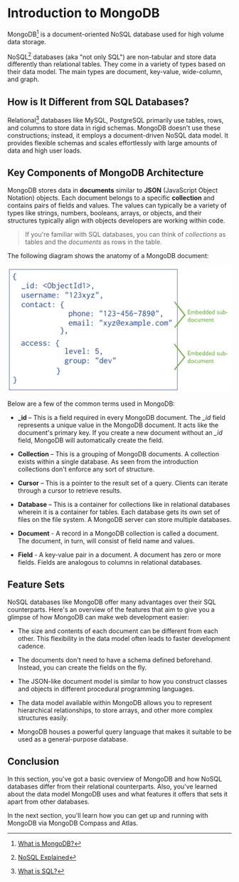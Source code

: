 # Introduction to MongoDB

MongoDB[^mongodb] is a document-oriented NoSQL database used for high volume data storage.

NoSQL[^nosql] databases (aka "not only SQL") are non-tabular and store data differently than relational tables. They come in a variety of types based on their data model. The main types are document, key-value, wide-column, and graph.


## How is It Different from SQL Databases?

Relational[^rdbms] databases like MySQL, PostgreSQL primarily use tables, rows, and columns to store data in rigid schemas. MongoDB doesn't use these constructions; instead, it employs a document-driven NoSQL data model. It provides flexible schemas and scales effortlessly with large amounts of data and high user loads.

## Key Components of MongoDB Architecture

MongoDB stores data in **documents** similar to **JSON** (JavaScript Object Notation) objects. Each document belongs to a specific **collection** and contains pairs of fields and values. The values can typically be a variety of types like strings, numbers, booleans, arrays, or objects, and their structures typically align with objects developers are working within code.

> If you're familiar with SQL databases, you can think of *collections* as tables and the *documents* as rows in the table.

The following diagram shows the anatomy of a MongoDB document:

![MongoDB data model](./assets/mongo_data_model.svg)


Below are a few of the common terms used in MongoDB:

* **_id** – This is a field required in every MongoDB document. The *_id* field represents a unique value in the MongoDB document. It acts like the document's primary key. If you create a new document without an *_id* field, MongoDB will automatically create the field.

* **Collection** – This is a grouping of MongoDB documents. A collection exists within a single database. As seen from the introduction collections don't enforce any sort of structure.

* **Cursor** – This is a pointer to the result set of a query. Clients can iterate through a cursor to retrieve results.

* **Database** – This is a container for collections like in relational databases wherein it is a container for tables. Each database gets its own set of files on the file system. A MongoDB server can store multiple databases.

* **Document** - A record in a MongoDB collection is called a document. The document, in turn, will consist of field name and values.

* **Field** - A key-value pair in a document. A document has zero or more fields. Fields are analogous to columns in relational databases.

## Feature Sets

NoSQL databases like MongoDB offer many advantages over their SQL counterparts. Here's an overview of the features that aim to give you a glimpse of how MongoDB can make web development easier:

* The size and contents of each document can be different from each other. This flexibility in the data model often leads to faster development cadence.

* The documents don't need to have a schema defined beforehand. Instead, you can create the fields on the fly.

* The JSON-like document model is similar to how you construct classes and objects in different procedural programming languages.

* The data model available within MongoDB allows you to represent hierarchical relationships, to store arrays, and other more complex structures easily.

* MongoDB houses a powerful query language that makes it suitable to be used as a general-purpose database.

## Conclusion

In this section, you've got a basic overview of MongoDB and how NoSQL databases differ from their relational counterparts. Also, you've learned about the data model MongoDB uses and what features it offers that sets it apart from other databases.

In the next section, you'll learn how you can get up and running with MongoDB via MongoDB Compass and Atlas.

[^mongodb]: [What is MongoDB?](https://www.mongodb.com/what-is-mongodb)

[^nosql]: [NoSQL Explained](https://www.mongodb.com/nosql-explained#what-is-nosql)

[^rdbms]: [What is SQL?](https://www.mongodb.com/nosql-explained#what-is-sql)
